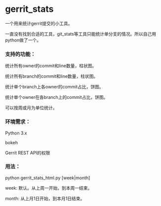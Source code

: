 # gerrit_stats

一个用来统计gerrit提交的小工具。

一直没有找到合适的工具，git_stats等工具只能统计单分支的情况。所以自己用python做了一个。

### 支持的功能：

统计所有owner的commit和line数量，柱状图。

统计所有branch的commit和line数量，柱状图。

统计单个branch上各owner的commit占比，饼图。

统计单个owner在各branch上的commit占比，饼图。

可以按周或月为单位统计。

### 环境需求：

Python 3.x

bokeh

Gerrit REST API的权限

### 用法：

python gerrit_stats_html.py [week|month]

week: 默认。从上周一开始，到本周一结束。

month: 从上月1日开始，到本月1日结束。
